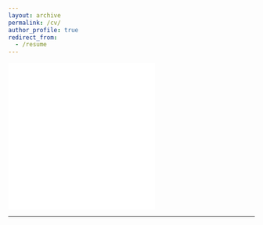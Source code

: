 ```yaml
---
layout: archive
permalink: /cv/
author_profile: true
redirect_from:
  - /resume
---
```


<embed src="{{ site.baseurl }}/files/Ohara-Saft_CV_Feb19_2024.pdf" width="300" height="300" type='application/pdf'>


---
